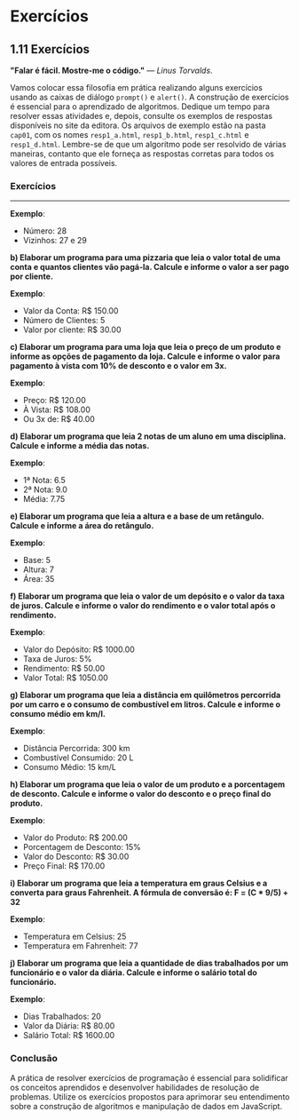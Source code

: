# Exercícios

## 1.11 Exercícios

**"Falar é fácil. Mostre-me o código."** — *Linus Torvalds*.

Vamos colocar essa filosofia em prática realizando alguns exercícios usando as caixas de diálogo `prompt()` e `alert()`. A construção de exercícios é essencial para o aprendizado de algoritmos. Dedique um tempo para resolver essas atividades e, depois, consulte os exemplos de respostas disponíveis no site da editora. Os arquivos de exemplo estão na pasta `cap01`, com os nomes `resp1_a.html`, `resp1_b.html`, `resp1_c.html` e `resp1_d.html`. Lembre-se de que um algoritmo pode ser resolvido de várias maneiras, contanto que ele forneça as respostas corretas para todos os valores de entrada possíveis.

### Exercícios

****

**Exemplo**:

- Número: 28
- Vizinhos: 27 e 29

**b) Elaborar um programa para uma pizzaria que leia o valor total de uma conta e quantos clientes vão pagá-la. Calcule e informe o valor a ser pago por cliente.**

**Exemplo**:

- Valor da Conta: R$ 150.00
- Número de Clientes: 5
- Valor por cliente: R$ 30.00

**c) Elaborar um programa para uma loja que leia o preço de um produto e informe as opções de pagamento da loja. Calcule e informe o valor para pagamento à vista com 10% de desconto e o valor em 3x.**

**Exemplo**:

- Preço: R$ 120.00
- À Vista: R$ 108.00
- Ou 3x de: R$ 40.00

**d) Elaborar um programa que leia 2 notas de um aluno em uma disciplina. Calcule e informe a média das notas.**

**Exemplo**:

- 1ª Nota: 6.5
- 2ª Nota: 9.0
- Média: 7.75

**e) Elaborar um programa que leia a altura e a base de um retângulo. Calcule e informe a área do retângulo.**

**Exemplo**:

- Base: 5
- Altura: 7
- Área: 35

**f) Elaborar um programa que leia o valor de um depósito e o valor da taxa de juros. Calcule e informe o valor do rendimento e o valor total após o rendimento.**

**Exemplo**:

- Valor do Depósito: R$ 1000.00
- Taxa de Juros: 5%
- Rendimento: R$ 50.00
- Valor Total: R$ 1050.00

**g) Elaborar um programa que leia a distância em quilômetros percorrida por um carro e o consumo de combustível em litros. Calcule e informe o consumo médio em km/l.**

**Exemplo**:

- Distância Percorrida: 300 km
- Combustível Consumido: 20 L
- Consumo Médio: 15 km/L

**h) Elaborar um programa que leia o valor de um produto e a porcentagem de desconto. Calcule e informe o valor do desconto e o preço final do produto.**

**Exemplo**:

- Valor do Produto: R$ 200.00
- Porcentagem de Desconto: 15%
- Valor do Desconto: R$ 30.00
- Preço Final: R$ 170.00

**i) Elaborar um programa que leia a temperatura em graus Celsius e a converta para graus Fahrenheit. A fórmula de conversão é: F = (C * 9/5) + 32**

**Exemplo**:

- Temperatura em Celsius: 25
- Temperatura em Fahrenheit: 77

**j) Elaborar um programa que leia a quantidade de dias trabalhados por um funcionário e o valor da diária. Calcule e informe o salário total do funcionário.**

**Exemplo**:

- Dias Trabalhados: 20
- Valor da Diária: R$ 80.00
- Salário Total: R$ 1600.00

### Conclusão

A prática de resolver exercícios de programação é essencial para solidificar os conceitos aprendidos e desenvolver habilidades de resolução de problemas. Utilize os exercícios propostos para aprimorar seu entendimento sobre a construção de algoritmos e manipulação de dados em JavaScript.

